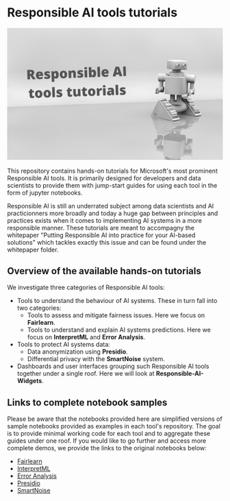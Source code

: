 # Responsible AI tools tutorials

<img src="responsible_ai_tools_tutorials.png" alt="Repository logo" width="800"/>


This repository contains hands-on tutorials for Microsoft's most prominent Responsible AI tools.
It is primarily designed for developers and data scientists to provide them with jump-start guides for using each tool in the form of jupyter notebooks. 

Responsible AI is still an underrated subject among data scientists and AI practicionners more broadly and today a huge gap between principles and practices exists when it comes to implementing AI systems in a more responsible manner. These tutorials are meant to accompagny the whitepaper "Putting Responsible AI into practice for your AI-based solutions" which tackles exactly this issue and can be found under the whitepaper folder.

## Overview of the available hands-on tutorials

We investigate three categories of Responsible AI tools:

* Tools to understand the behaviour of AI systems. These in turn fall into two categories:
    - Tools to assess and mitigate fairness issues. Here we focus on **Fairlearn**.
    - Tools to understand and explain AI systems predictions. Here we focus on **InterpretML** and **Error Analysis**.
* Tools to protect AI systems data: 
    - Data anonymization using **Presidio**.
    - Differential privacy with the **SmartNoise** system.
* Dashboards and user interfaces grouping such Responsible AI tools together under a single roof. Here we will look at **Responsible-AI-Widgets**.

## Links to complete notebook samples 

Please be aware that the notebooks provided here are simplified versions of sample notebooks provided as examples in each tool's repository. The goal is to provide minimal working code for each tool and to aggregate these guides under one roof. 
If you would like to go further and access more complete demos, we provide the links to the original notebooks below:

- [Fairlearn](https://github.com/fairlearn/fairlearn/blob/main/notebooks/Binary%20Classification%20with%20the%20UCI%20Credit-card%20Default%20Dataset.ipynb)
- [InterpretML](https://github.com/interpretml/interpret-community/blob/master/notebooks/explain-binary-classification-local.ipynb)
- [Error Analysis](https://github.com/microsoft/responsible-ai-widgets/blob/main/notebooks/erroranalysis-dashboard-multiclass.ipynb)
- [Presidio](https://github.com/microsoft/presidio/blob/main/docs/samples/python/presidio_notebook.ipynb)
- [SmartNoise](https://github.com/opendp/smartnoise-samples/blob/master/whitepaper-demos/2-reidentification-attack.ipynb) 
